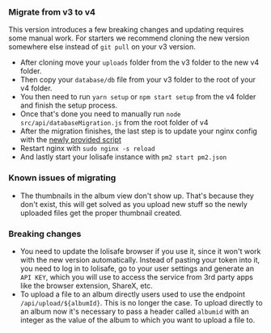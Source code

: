 ### Migrate from v3 to v4
This version introduces a few breaking changes and updating requires some manual work.
For starters we recommend cloning the new version somewhere else instead of `git pull` on your v3 version.

- After cloning move your `uploads` folder from the v3 folder to the new v4 folder.
- Then copy your `database/db` file from your v3 folder to the root of your v4 folder.
- You then need to run `yarn setup` or `npm start setup` from the v4 folder and finish the setup process.
- Once that's done you need to manually run `node src/api/databaseMigration.js` from the root folder of v4
- After the migration finishes, the last step is to update your nginx config with the [newly provided script](./nginx.md)
- Restart nginx with `sudo nginx -s reload`
- And lastly start your lolisafe instance with `pm2 start pm2.json`

### Known issues of migrating
- The thumbnails in the album view don't show up. That's because they don't exist, this will get solved as you upload new stuff so the newly uploaded files get the proper thumbnail created.

### Breaking changes
- You need to update the lolisafe browser if you use it, since it won't work with the new version automatically. Instead of pasting your token into it, you need to log in to lolisafe, go to your user settings and generate an `API KEY`, which you will use to access the service from 3rd party apps like the browser extension, ShareX, etc.
- To upload a file to an album directly users used to use the endpoint `/api/upload/${albumId}`. This is no longer the case. To upload directly to an album now it's necessary to pass a header called `albumid` with an integer as the value of the album to which you want to upload a file to.
